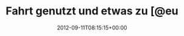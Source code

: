 ---
retweeted: false
source: <a href="http://termtter.org/" rel="nofollow">Termtter</a>
entities:
  hashtags: []
  symbols: []
  user_mentions:
  - name: eurucamp
    screen_name: eurucamp
    indices:
    - '27'
    - '36'
    id_str: '263762253'
    id: '263762253'
  - name: Barcelona Ruby Conf
    screen_name: baruco
    indices:
    - '41'
    - '48'
    id_str: '396735384'
    id: '396735384'
  urls:
  - url: http://t.co/HbWiLiXc
    expanded_url: http://bascht.com/blog/2012/09/11/konferenzdichte/
    display_url: bascht.com/blog/2012/09/1…
    indices:
    - '58'
    - '78'
display_text_range:
- '0'
- '78'
favorite_count: '0'
id_str: '245435323964866560'
truncated: false
retweet_count: '2'
id: '245435323964866560'
possibly_sensitive: false
created_at: Tue Sep 11 08:15:15 +0000 2012
favorited: false
full_text: 'Fahrt genutzt und etwas zu [@eurucamp](https://twitter.com/eurucamp) und
  [@baruco](https://twitter.com/baruco) getippt:'
lang: de
quote_url: http://bascht.com/blog/2012/09/11/konferenzdichte/
tags:
- pesos:twitter
date: '2012-09-11T08:15:15+00:00'
src: https://twitter.com/bascht/status/245435323964866560
original_url: https://twitter.com/bascht/status/245435323964866560
type: twitter_tweet
text: 'Fahrt genutzt und etwas zu [@eurucamp](https://twitter.com/eurucamp) und [@baruco](https://twitter.com/baruco)
  getippt:'
title: Fahrt genutzt und etwas zu [@eu

---